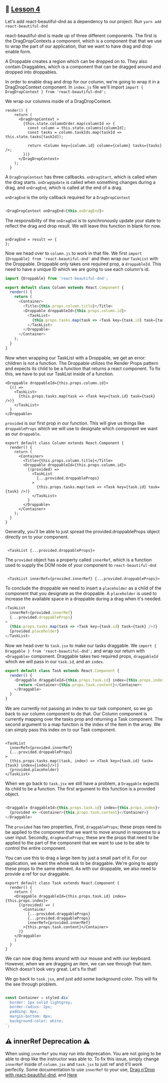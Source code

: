 ## :movie_camera: [Lesson 4](https://egghead.io/lessons/react-reorder-a-list-with-react-beautiful-dnd)

<TimeStamp start="0:06" end="0:16">

Let's add react-beautiful-dnd as a dependency to our project. Run `yarn add react-beautiful-dnd`

</TimeStamp>

<TimeStamp start="0:28" end="0:54">

react-beautiful-dnd is made up of three different components. The first is the DragDropContexts a component, which is a component that that we use to wrap the part of our application, that we want to have drag and drop enable form.

A Droppable creates a region which can be dropped on to. They also contain Draggables, which is a component that can be dragged around and dropped into droppables. 

</TimeStamp>

<TimeStamp start="0:55" end="1:12">

In order to enable drag and drop for our column, we're going to wrap it in a DragDropContext component. In `index.js` file we'll import `import { DragDropContext } from 'react-beautiful-dnd';` 

</TimeStamp>


<TimeStamp start="1:13" end="1:21">

We wrap our columns inside of a DragDropContext. 

```JS
render() {
    return (
      <DragDropContext >
        {this.state.columnOrder.map(columnId => {
          const column = this.state.columns[columnId];
          const tasks = column.taskIds.map(taskId => this.state.tasks[taskId]);

          return <Column key={column.id} column={column} tasks={tasks} />;
        })}
      </DragDropContext>
    );
  }
```
</TimeStamp>

<TimeStamp start="1:22" end="1:41">

A `DragDropContext` has three callbacks. `onDragStart`, which is called when the drag starts. `onDragUpdate` is called when something changes during a drag, and `onDragEnd`, which is called at the end of a drag.

</TimeStamp>

<TimeStamp start="1:43" end="1:50">

`onDragEnd` is the only callback required for a `DragDropContext`

```js

<DragDropContext onDragEnd={this.onDragEnd}>

```
</TimeStamp>

<TimeStamp start="1:53" end="2:07">

The responsibility of the `onDragEnd` is to synchronously update your state to reflect the drag and drop result. We will leave this function in blank for now.

```JS

onDragEnd = result => {
};

```

</TimeStamp>

<TimeStamp start="2:09" end="2:37">

Now we head over to `column.js` to work in that file. We first `import {Droppable} from 'react-beautiful-dnd'` and then wrap our `TaskList` with the Droppable. Droppable only takes one required prop, a `droppableId`. This need to have a unique ID which we are going to use each column's id. 

```js
import {Droppable} from 'react-beautiful-dnd';

export default class Column extends React.Component {
  render() {
    return (
      <Container>
        <Title>{this.props.column.title}</Title>
        <Droppable droppableId={this.props.column.id}>
          <TaskList>
            {this.props.tasks.map(task => <Task key={task.id} task={task} />)}
          </TaskList>
        </Droppable>
      </Container>
    );
  }
}
```

</TimeStamp>

<TimeStamp start="2:40" end="3:00">

Now when wrapping our TaskList with a Droppable, we get an error: children is not a function. The Droppable utilizes the Render Props pattern and expects its child to be a function that returns a react component. To fix this, we have to put our TaskList inside of a function.

``` JS
<Droppable droppableId={this.props.column.id}>
  {() => 
    <TaskList>
      {this.props.tasks.map(task => <Task key={task.id} task={task} />)}
    </TaskList>
  }
</Droppable>
```
</TimeStamp>

<TimeStamp start="3:17" end="3:41">

`provided` is our first prop in our function. This will give us things like `droppableProps` which we will use to designate which component we want as our `droppable`.

```JS
export default class Column extends React.Component {
  render() {
    return (
      <Container>
        <Title>{this.props.column.title}</Title>
        <Droppable droppableId={this.props.column.id}>
          {(provided) => 
            <TaskList
              {...provided.droppableProps}
            >
              {this.props.tasks.map(task => <Task key={task.id} task={task} />)}
            </TaskList>
          }
        </Droppable>
      </Container>
    );
  }
}
```
</TimeStamp>


<TimeStamp start="3:54" end="4:00">

Generally, you'll be able to just spread the provided.droppableProps object directly on to your component.

```JS

 <TaskList {...provided.droppableProps}>

 ```

</TimeStamp>


<TimeStamp start="4:01" end="4:13">

The `provided` object has a property called `innerRef`, which is a function used to supply the DOM node of your component to `react-beautiful-dnd`

```JS

 <TaskList innerRef={provided.innerRef} {...provided.droppableProps}>

 ```

</TimeStamp>

<TimeStamp start="4:28" end="4:57">

To conclude the droppable we need to insert a `placeholder` as a child of the component that you designate as the droppable. A `placeholder` is used to increase the available space in a droppable during a drag when it's needed.

```js
<TaskList
  innerRef={provided.innerRef}
  {...provided.droppableProps}
>
  {this.props.tasks.map(task => <Task key={task.id} task={task} />)}
  {provided.placeholder}
</TaskList>
```

</TimeStamp>

<TimeStamp start="4:59" end="5:31">

Now we head over to `task.jsx` to make our tasks draggable. We `import { Draggable } from 'react-beautiful-dnd';` and wrap our return with `<Draggable>` component. Draggable takes two required props, `draggableId` which we will pass in our `task.id`, and  an `index`. 

```js
export default class Task extends React.Component {
  render() {
    <Draggable draggableId={this.props.task.id} index={this.props.index}>
      return <Container>{this.props.task.content}</Container>
    </Draggable>
  }
}
```
</TimeStamp>

<TimeStamp start="5:32" end="6:08">

We are currently not passing an index to our task component, so we go back to our column component to do that. Our Column component is currently mapping over the tasks prop and returning a Task component. The second argument to a map function is the index of the item in the array. We can simply pass this index on to our Task component.

```JS

<TaskList
  innerRef={provided.innerRef}
  {...provided.droppableProps}
>
  {this.props.tasks.map((task, index) => <Task key={task.id} task={task} index={index}/>)}
  {provided.placeholder}
</TaskList>

```

</TimeStamp>

<TimeStamp start="6:09" end="6:32">

When we go back to `task.jsx` we still have a problem, a `Draggable` expects its child to be a function. The first argument to this function is a provided object.

```js

<Draggable draggableId={this.props.task.id} index={this.props.index}>
  {provided => <Container>{this.props.task.content}</Container>}
</Draggable>

```
</TimeStamp>

<TimeStamp start="6:34" end="7:17">

The `provided`  has two properties, First,  `draggableProps`; these props need to be applied to the component that we want to move around in response to a user input. Secondly, `dragHandleProps`; these are the props that need to be applied to the part of the component that we want to use to be able to control the entire component.

You can use this to drag a large item by just a small part of it. For our application, we want the whole task to be draggable. We're going to apply these props to the same element. As with our droppable, we also need to provide a ref for our draggable.

```JS
export default class Task extends React.Component {
  render() {
    return (
    <Draggable draggableId={this.props.task.id} index={this.props.index}>
      {(provided) => (
        <Container
          {...provided.draggableProps}
          {...provided.draggableProps}
          innerRef={provided.innerRef}
        >{this.props.task.content}</Container>
      )}
    </Draggable>
    )
  }
}
```
</TimeStamp>

<TimeStamp start="7:18" end="7:29">

We can now drag items around with our mouse and with our keyboard. However, when we are dragging an item, we can see through that item. Which doesn't look very great. Let's fix that!

</TimeStamp>

<TimeStamp start="7:30" end="7:56">

We go back to `task.jsx`, and just add some background color. This will fix the see through problem. 

```js 

const Container = styled.div`
  border: 1px solid lightgrey;
  border-radius: 2px;
  padding: 8px;
  margin-bottom: 8px;
  background-color: white;
`;

```
</TimeStamp>


## :warning: innerRef Deprecation :warning:

When using `innerRef` you may run into deprecation. You are not going to be able to drop like the instructor was able to.  To fix this issue, simply change `innerRef` inside of `column.jsx` and `task.jsx` to just ref and it'll work perfectly. Some documentation to use `innerRef` to your use, [Drag n’Drop with react-beautiful-dnd](https://medium.com/@reireynoso/drag-ndrop-with-react-beautiful-dnd-73014e5937f2), and [Here](https://github.com/atlassian/react-beautiful-dnd/blob/master/docs/guides/using-inner-ref.md)